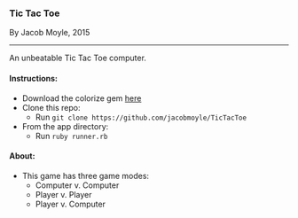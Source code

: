 ### Tic Tac Toe ###
By Jacob Moyle, 2015

---

An unbeatable Tic Tac Toe computer.

#### Instructions:
* Download the colorize gem [here](https://github.com/fazibear/colorize)
* Clone this repo:
  * Run `git clone https://github.com/jacobmoyle/TicTacToe`
* From the app directory:
  * Run `ruby runner.rb`

#### About:
* This game has three game modes:
  * Computer v. Computer
  * Player v. Player
  * Player v. Computer
